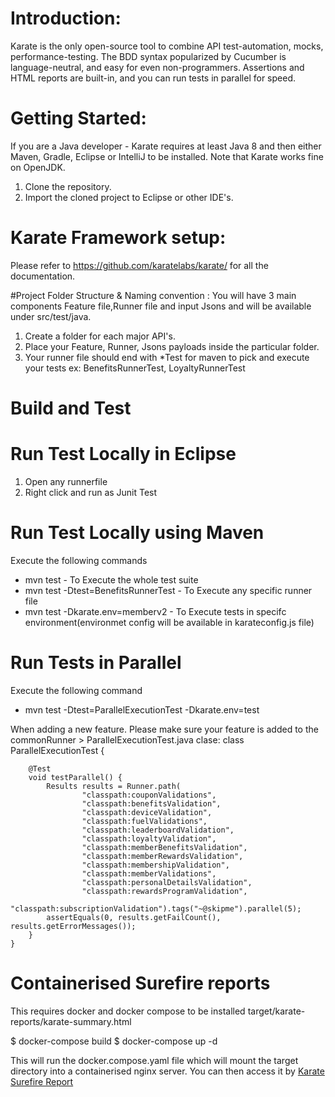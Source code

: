 # Introduction: 
Karate is the only open-source tool to combine API test-automation, mocks, performance-testing.  The BDD syntax popularized by Cucumber is language-neutral, and easy for even non-programmers. Assertions and HTML reports are built-in, and you can run tests in parallel for speed.

# Getting Started:
If you are a Java developer - Karate requires at least Java 8 and then either Maven, Gradle, Eclipse or IntelliJ to be installed. Note that Karate works fine on OpenJDK.
1. Clone the repository.
2. Import the cloned project to Eclipse or other IDE's.

# Karate Framework setup:
Please refer to https://github.com/karatelabs/karate/ for all the documentation.

#Project Folder Structure & Naming convention :
You will have 3 main components Feature file,Runner file and input Jsons and will be available under src/test/java.

1. Create a folder for each major API's.
2. Place your Feature, Runner, Jsons payloads inside the particular folder.
3. Your runner file should end with *Test for maven to pick and execute your tests ex: BenefitsRunnerTest, LoyaltyRunnerTest


# Build and Test
# Run Test Locally in Eclipse
1. Open any runnerfile
2. Right click and run as Junit Test

# Run Test Locally using Maven
 Execute the following commands

* mvn test - To Execute the whole test suite
* mvn test -Dtest=BenefitsRunnerTest - To Execute any specific runner file
* mvn test -Dkarate.env=memberv2 - To Execute tests in specifc environment(environmet config will be available in karateconfig.js file)

# Run Tests in Parallel
Execute the following command
* mvn test -Dtest=ParallelExecutionTest -Dkarate.env=test

When adding a new feature. Please make sure your feature is added to the commonRunner > ParallelExecutionTest.java clase:
    class ParallelExecutionTest {

        @Test
        void testParallel() {
            Results results = Runner.path(
                    "classpath:couponValidations",
                    "classpath:benefitsValidation",
                    "classpath:deviceValidation",
                    "classpath:fuelValidations",
                    "classpath:leaderboardValidation",
                    "classpath:loyaltyValidation",
                    "classpath:memberBenefitsValidation",
                    "classpath:memberRewardsValidation",
                    "classpath:membershipValidation",
                    "classpath:memberValidations",
                    "classpath:personalDetailsValidation",
                    "classpath:rewardsProgramValidation",
                    "classpath:subscriptionValidation").tags("~@skipme").parallel(5);
            assertEquals(0, results.getFailCount(), results.getErrorMessages());
        }
    }

# Containerised Surefire reports
This requires docker and docker compose to be installed
target/karate-reports/karate-summary.html

$ docker-compose build
$ docker-compose up -d

This will run the docker.compose.yaml file which will mount the target directory into a containerised nginx server.
You can then access it by 
[Karate Surefire Report](http://localhost/karate-reports/karate-summary.html)



